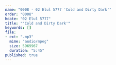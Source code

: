 ```yaml
---
name: "0008 - 02 Elul 5777 'Cold and Dirty Dark'"
order: "0008"
hdate: "02 Elul 5777"
title: "'Cold and Dirty Dark'"
keywords: []
file:
- ext: ".mp3"
  mime: "audio/mpeg"
  size: 5969967
  duration: "5:45"
published: true
---
```



